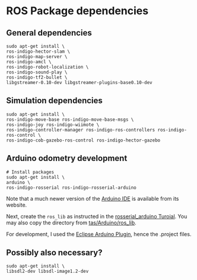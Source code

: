 # ROS Package dependencies

## General dependencies
```
sudo apt-get install \
ros-indigo-hector-slam \
ros-indigo-map-server \
ros-indigo-amcl \
ros-indigo-robot-localization \
ros-indigo-sound-play \
ros-indigo-tf2-bullet \
libgstreamer-0.10-dev libgstreamer-plugins-base0.10-dev
```

## Simulation dependencies 
```
sudo apt-get install \
ros-indigo-move-base ros-indigo-move-base-msgs \
ros-indigo-joy ros-indigo-wiimote \
ros-indigo-controller-manager ros-indigo-ros-controllers ros-indigo-ros-control \
ros-indigo-cob-gazebo-ros-control ros-indigo-hector-gazebo
```

## Arduino odometry development
```
# Install packages
sudo apt-get install \
arduino \
ros-indigo-rosserial ros-indigo-rosserial-arduino
```
Note that a much newer version of the [Arduino IDE](http://arduino.cc/en/Main/Software) is available from its website.

Next, create the `ros_lib` as instructed in the [rosserial_arduino Turoial](http://wiki.ros.org/rosserial_arduino/Tutorials/Arduino%20IDE%20Setup#Install_ros_lib_into_the_Arduino_Environment). You may also copy the directory from [tas/Arduino/ros_lib](Arduino/ros_lib).

For development, I used the [Eclipse Arduino Plugin](http://eclipse.baeyens.it/), hence the .project files.

## Possibly also necessary?

```
sudo apt-get install \
libsdl2-dev libsdl-image1.2-dev
```

